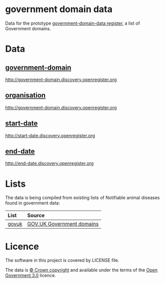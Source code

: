 # government domain data

Data for the prototype [government-domain-data register](http://government-domain-data.openregister.org),
a list of Government domains.


# Data

## [government-domain](data/government-domain-data.tsv)

http://government-domain.discovery.openregister.org

## [organisation](data/government-domain-data.tsv)

http://government-domain.discovery.openregister.org

## [start-date](data/start-date/start-date.tsv)

http://start-date.discovery.openregister.org

## [end-date](data/end-date/end-date.tsv)

http://end-date.discovery.openregister.org

# Lists

The data is being compiled from existing lists of Notifiable animal diseases found in government data:

| List | Source |
| :---         |    :--- |
|[govuk](lists/govuk) |[GOV.UK Government domains](https://www.gov.uk/government/uploads/system/uploads/attachment_data/file/564729/List_of_central_government_open_websites_-_July_-_Sept_2016_CSV_Format.csv/preview)|

# Licence

The software in this project is covered by LICENSE file.

The data is [© Crown copyright](http://www.nationalarchives.gov.uk/information-management/re-using-public-sector-information/copyright-and-re-use/crown-copyright/)
and available under the terms of the [Open Government 3.0](https://www.nationalarchives.gov.uk/doc/open-government-licence/version/3/) licence.
